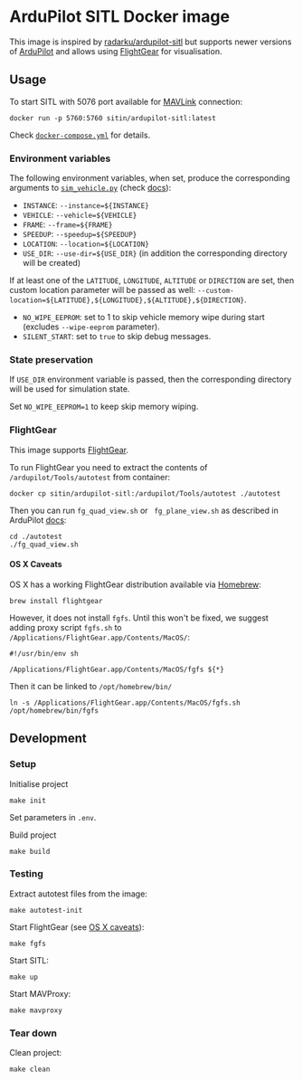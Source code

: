 ArduPilot SITL Docker image
===========================

This image is inspired by [radarku/ardupilot-sitl](https://hub.docker.com/r/radarku/ardupilot-sitl) but supports newer
versions of [ArduPilot](https://ardupilot.org) and allows using [FlightGear](https://www.flightgear.org) for
visualisation.

Usage
-----

To start SITL with 5076 port available for [MAVLink](https://mavlink.io/en/) connection:

```shell
docker run -p 5760:5760 sitin/ardupilot-sitl:latest
```

Check [`docker-compose.yml`](docker-compose.yml) for details.

### Environment variables

The following environment variables, when set, produce the corresponding arguments to
[`sim_vehicle.py`](https://github.com/ArduPilot/ardupilot/blob/master/Tools/autotest/sim_vehicle.py) (check 
[docs](https://ardupilot.org/dev/docs/using-sitl-for-ardupilot-testing.html)): 

- `INSTANCE`: `--instance=${INSTANCE}`
- `VEHICLE`: `--vehicle=${VEHICLE}`
- `FRAME`: `--frame=${FRAME}`
- `SPEEDUP`: `--speedup=${SPEEDUP}`
- `LOCATION`: `--location=${LOCATION}`
- `USE_DIR`: `--use-dir=${USE_DIR}` (in addition the corresponding directory will be created)

If at least one of the `LATITUDE`, `LONGITUDE`, `ALTITUDE` or `DIRECTION` are set, then custom location parameter will
be passed as well: `--custom-location=${LATITUDE},${LONGITUDE},${ALTITUDE},${DIRECTION}`.

- `NO_WIPE_EEPROM`: set to 1 to skip vehicle memory wipe during start (excludes `--wipe-eeprom` parameter).
- `SILENT_START`: set to `true` to skip debug messages.

### State preservation

If `USE_DIR` environment variable is passed, then the corresponding directory will be used for simulation state.

Set `NO_WIPE_EEPROM=1` to keep skip memory wiping.

### FlightGear

This image supports [FlightGear](https://www.flightgear.org).

To run FlightGear you need to extract the contents of `/ardupilot/Tools/autotest` from container:

```shell
docker cp sitin/ardupilot-sitl:/ardupilot/Tools/autotest ./autotest
```

Then you can run `fg_quad_view.sh` or ` fg_plane_view.sh` as described in ArduPilot
[docs](https://ardupilot.org/dev/docs/setting-up-sitl-on-linux.html):

```shell
cd ./autotest
./fg_quad_view.sh
```

#### OS X Caveats

OS X has a working FlightGear distribution available via [Homebrew](https://brew.sh):

```shell
brew install flightgear
```

However, it does not install `fgfs`. Until this won't be fixed, we suggest adding proxy script `fgfs.sh` to
`/Applications/FlightGear.app/Contents/MacOS/`:

```shell
#!/usr/bin/env sh

/Applications/FlightGear.app/Contents/MacOS/fgfs ${*}
```

Then it can be linked to `/opt/homebrew/bin/`

```shell
ln -s /Applications/FlightGear.app/Contents/MacOS/fgfs.sh /opt/homebrew/bin/fgfs
```

Development
-----------

### Setup

Initialise project

```shell
make init
```

Set parameters in `.env`.

Build project

```shell
make build
```

### Testing

Extract autotest files from the image:

```shell
make autotest-init
```

Start FlightGear (see [OS X caveats](#os-x-caveats)):

```shell
make fgfs
```

Start SITL:

```shell
make up
```

Start MAVProxy:

```shell
make mavproxy
```

### Tear down

Clean project:

```shell
make clean
```
